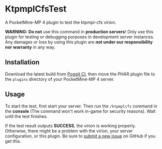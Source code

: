 # KtpmplCfsTest

A PocketMine-MP 4 plugin to test the ktpmpl-cfs virion.

**WARNING:** **Do not** use this command in **production servers**! Only use this plugin for testing or debugging purposes in development server instances. Any damages or loss by using this plugin are **not under our responsibility nor warranty** in any way.

## Installation

Download the latest build from [Poggit CI](https://poggit.pmmp.io/ci/KygekTeam/ktpmpl-cfs/KtpmplCfsTest), then move the PHAR plugin file to the `plugins` directory of your PocketMine-MP 4 server.

## Usage

To start the test, first start your server. Then run the `/ktpmplcfs` command in the **console** (The command won't work in-game for security reasons). Wait until the test finishes.

If the test result outputs **SUCCESS**, the virion is working properly. Otherwise, there might be a problem with the virion, your server configuration, or this plugin. Be sure to [submit a new issue](https://github.com/KygekTeam/ktpmpl-cfs/issues) on GitHub if you get this.
